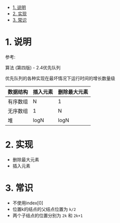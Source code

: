 <!-- TOC -->

- [1. 说明](#1-说明)
- [2. 实现](#2-实现)
- [3. 常识](#3-常识)

<!-- /TOC -->


<a id="markdown-1-说明" name="1-说明"></a>
# 1. 说明

参考:

算法 (第四版) - 2.4优先队列

优先队列的各种实现在最坏情况下运行时间的增长数量级

数据结构|插入元素|删除最大元素
-|-|-
有序数组|N|1
无序数组|1|N
堆|logN|logN

<a id="markdown-2-实现" name="2-实现"></a>
# 2. 实现

* 删除最大元素
* 插入元素

<a id="markdown-3-常识" name="3-常识"></a>
# 3. 常识

* 不使用index[0]
* 位置k的结点的父结点位置为 `k/2`
* 两个子结点的位置分别为 `2k` 和 `2k+1`
